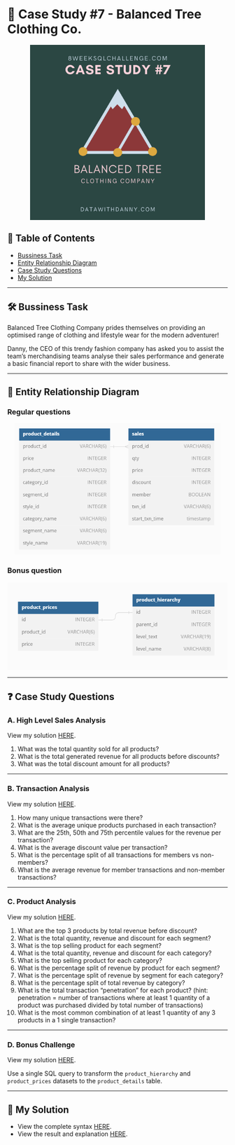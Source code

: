 # 👕 Case Study #7 - Balanced Tree Clothing Co.

<p align="center">
<img src="https://github.com/arshirabbani/8-Week-SQL-Challenge/blob/main/IMG/7.png" align="center" width="400" height="400" >

## 📕 Table of Contents
* [Bussiness Task](https://github.com/arshirabbani/8-Week-SQL-Challenge/tree/main/Case%20Study%20%237%20-%20Balanced%20Tree%20Clothing%20Co#%EF%B8%8F-bussiness-task)
* [Entity Relationship Diagram](https://github.com/arshirabbani/8-Week-SQL-Challenge/tree/main/Case%20Study%20%237%20-%20Balanced%20Tree%20Clothing%20Co#-entity-relationship-diagram)
* [Case Study Questions](https://github.com/arshirabbani/8-Week-SQL-Challenge/tree/main/Case%20Study%20%237%20-%20Balanced%20Tree%20Clothing%20Co#-case-study-questions)
* [My Solution](https://github.com/arshirabbani/8-Week-SQL-Challenge/tree/main/Case%20Study%20%237%20-%20Balanced%20Tree%20Clothing%20Co#-my-solution)

---
## 🛠️ Bussiness Task

Balanced Tree Clothing Company prides themselves on providing an optimised range of clothing and lifestyle wear for the modern adventurer!

Danny, the CEO of this trendy fashion company has asked you to assist the team’s merchandising teams analyse their sales performance 
and generate a basic financial report to share with the wider business.

---
## 🔐 Entity Relationship Diagram
### Regular questions
<p align="center">
<img src="https://github.com/arshirabbani/8-Week-SQL-Challenge/blob/main/IMG/e7.1.PNG" align="center width="600" height="300"">

### Bonus question
<p align="center">
<img src="https://github.com/arshirabbani/8-Week-SQL-Challenge/blob/main/IMG/e7.2.PNG" align="center width="400" height="200"">

---
## ❓ Case Study Questions
### A. High Level Sales Analysis
View my solution [HERE](https://github.com/arshirabbani/8-Week-SQL-Challenge/blob/main/Case%20Study%20%237%20-%20Balanced%20Tree%20Clothing%20Co/Solution/A.%20High%20Level%20Sales%20Analysis.md).

1. What was the total quantity sold for all products?
2. What is the total generated revenue for all products before discounts?
3. What was the total discount amount for all products?

---
### B. Transaction Analysis
View my solution [HERE](https://github.com/arshirabbani/8-Week-SQL-Challenge/blob/main/Case%20Study%20%237%20-%20Balanced%20Tree%20Clothing%20Co/Solution/B.%20Transaction%20Analysis.md).

1. How many unique transactions were there?
2. What is the average unique products purchased in each transaction?
3. What are the 25th, 50th and 75th percentile values for the revenue per transaction?
4. What is the average discount value per transaction?
5. What is the percentage split of all transactions for members vs non-members?
6. What is the average revenue for member transactions and non-member transactions?

---
### C. Product Analysis
View my solution [HERE](https://github.com/arshirabbani/8-Week-SQL-Challenge/blob/main/Case%20Study%20%237%20-%20Balanced%20Tree%20Clothing%20Co/Solution/C.%20Product%20Analysis.md).

1. What are the top 3 products by total revenue before discount?
2. What is the total quantity, revenue and discount for each segment?
3. What is the top selling product for each segment?
4. What is the total quantity, revenue and discount for each category?
5. What is the top selling product for each category?
6. What is the percentage split of revenue by product for each segment?
7. What is the percentage split of revenue by segment for each category?
8. What is the percentage split of total revenue by category?
9. What is the total transaction “penetration” for each product? (hint: penetration = number of transactions where at least 1 quantity of a product was purchased divided by total number of transactions)
10. What is the most common combination of at least 1 quantity of any 3 products in a 1 single transaction?

---
### D. Bonus Challenge
View my solution [HERE](https://github.com/arshirabbani/8-Week-SQL-Challenge/blob/main/Case%20Study%20%237%20-%20Balanced%20Tree%20Clothing%20Co/Solution/D.%20Bonus%20Question.md).

Use a single SQL query to transform the `product_hierarchy` and `product_prices` datasets to the `product_details` table.

---
## 🚀 My Solution
* View the complete syntax [HERE](https://github.com/arshirabbani/8-Week-SQL-Challenge/tree/main/Case%20Study%20%237%20-%20Balanced%20Tree%20Clothing%20Co/Syntax).
* View the result and explanation [HERE](https://github.com/arshirabbani/8-Week-SQL-Challenge/tree/main/Case%20Study%20%237%20-%20Balanced%20Tree%20Clothing%20Co/Solution).

